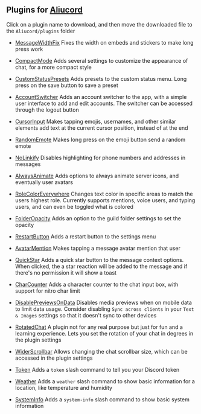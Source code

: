 ## Plugins for [Aliucord](https://github.com/Aliucord)

Click on a plugin name to download, and then move the downloaded file to the `Aliucord/plugins` folder
- [MessageWidthFix](https://github.com/zt64/aliucord-plugins/raw/builds/MessageWidthFix.zip)
  Fixes the width on embeds and stickers to make long press work
  
- [CompactMode](https://github.com/zt64/aliucord-plugins/raw/builds/CompactMode.zip)
  Adds several settings to customize the appearance of chat, for a more compact style

- [CustomStatusPresets](https://github.com/zt64/aliucord-plugins/raw/builds/CustomStatusPresets.zip)
  Adds presets to the custom status menu. Long press on the save button to save a preset

- [AccountSwitcher](https://github.com/zt64/aliucord-plugins/raw/builds/AccountSwitcher.zip)
  Adds an account switcher to the app, with a simple user interface to add and edit accounts. The switcher can be accessed through the logout button
  
- [CursorInput](https://github.com/zt64/aliucord-plugins/raw/builds/CursorInput.zip)
  Makes tapping emojis, usernames, and other similar elements add text at the current cursor position, instead of at the end

- [RandomEmote](https://github.com/zt64/aliucord-plugins/raw/builds/RandomEmote.zip)
  Makes long press on the emoji button send a random emote

- [NoLinkify](https://github.com/zt64/aliucord-plugins/raw/builds/NoLinkify.zip)
  Disables highlighting for phone numbers and addresses in messages

- [AlwaysAnimate](https://github.com/zt64/aliucord-plugins/raw/builds/AlwaysAnimate.zip)
  Adds options to always animate server icons, and eventually user avatars

- [RoleColorEverywhere](https://github.com/zt64/aliucord-plugins/raw/builds/RoleColorEverywhere.zip)
  Changes text color in specific areas to match the users highest role. Currently supports mentions, voice users, and typing users, and can even be toggled what is colored

- [FolderOpacity](https://github.com/zt64/aliucord-plugins/raw/builds/FolderOpacity.zip)
  Adds an option to the guild folder settings to set the opacity

- [RestartButton](https://github.com/zt64/aliucord-plugins/raw/builds/RestartButton.zip)
  Adds a restart button to the settings menu

- [AvatarMention](https://github.com/zt64/aliucord-plugins/raw/builds/AvatarMention.zip)
  Makes tapping a message avatar mention that user

- [QuickStar](https://github.com/zt64/aliucord-plugins/raw/builds/QuickStar.zip)
  Adds a quick star button to the message context options. When clicked, the a star reaction will be added to the message and if there's no permission it will show a toast

- [CharCounter](https://github.com/zt64/aliucord-plugins/raw/builds/CharCounter.zip)
  Adds a character counter to the chat input box, with support for nitro char limit

- [DisablePreviewsOnData](https://github.com/zt64/aliucord-plugins/raw/builds/DisablePreviewsOnData.zip)
  Disables media previews when on mobile data to limit data usage. Consider disabling `Sync across clients` in your `Text & Images` settings so that it doesn't sync to other devices

- [RotatedChat](https://github.com/zt64/aliucord-plugins/raw/builds/RotatedChat.zip)
  A plugin not for any real purpose but just for fun and a learning experience. Lets you set the rotation of your chat in degrees in the plugin settings

- [WiderScrollbar](https://github.com/zt64/aliucord-plugins/raw/builds/WiderScrollbar.zip)
  Allows changing the chat scrollbar size, which can be accessed in the plugin settings

- [Token](https://github.com/zt64/aliucord-plugins/raw/builds/Token.zip)
  Adds a `token` slash command to tell you your Discord token

- [Weather](https://github.com/zt64/aliucord-plugins/raw/builds/Weather.zip)
  Adds a `weather` slash command to show basic information for a location, like temperature and humidity

- [SystemInfo](https://github.com/zt64/aliucord-plugins/raw/builds/SystemInfo.zip)
  Adds a `system-info` slash command to show basic system information
